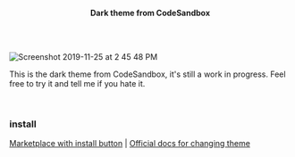<p align="center">
  <b>Dark theme from CodeSandbox</b>
  <br><br>
</p>

&nbsp;

![Screenshot 2019-11-25 at 2 45 48 PM](https://user-images.githubusercontent.com/1863771/69545575-65748b80-0f92-11ea-935e-540828a6b294.png)

This is the dark theme from CodeSandbox, it's still a work in progress. Feel free to try it and tell me if you hate it.

&nbsp;

### install


[Marketplace with install button](https://marketplace.visualstudio.com/items?itemName=siddharthkp.codesandbox-black) | [Official docs for changing theme](https://code.visualstudio.com/docs/getstarted/themes#_selecting-the-color-theme)
